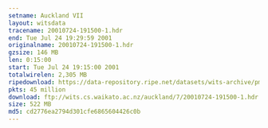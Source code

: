 ```yaml
---
setname: Auckland VII
layout: witsdata
tracename: 20010724-191500-1.hdr
end: Tue Jul 24 19:29:59 2001
originalname: 20010724-191500-1.hdr
gzsize: 146 MB
len: 0:15:00
start: Tue Jul 24 19:15:00 2001
totalwirelen: 2,305 MB
ripedownload: https://data-repository.ripe.net/datasets/wits-archive/pma/long/auck/7//20010724-191500-1.hdr.gz
pkts: 45 million
download: ftp://wits.cs.waikato.ac.nz/auckland/7/20010724-191500-1.hdr.gz
size: 522 MB
md5: cd2776ea2794d301cfe6865604426c0b
---
```

